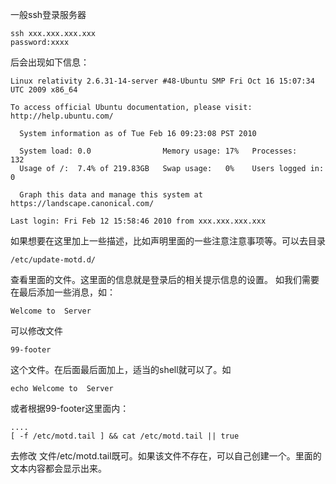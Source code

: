 
一般ssh登录服务器
```
ssh xxx.xxx.xxx.xxx
password:xxxx
```
后会出现如下信息：
```
Linux relativity 2.6.31-14-server #48-Ubuntu SMP Fri Oct 16 15:07:34 UTC 2009 x86_64

To access official Ubuntu documentation, please visit:
http://help.ubuntu.com/

  System information as of Tue Feb 16 09:23:08 PST 2010

  System load: 0.0                Memory usage: 17%   Processes:       132
  Usage of /:  7.4% of 219.83GB   Swap usage:   0%    Users logged in: 0

  Graph this data and manage this system at https://landscape.canonical.com/

Last login: Fri Feb 12 15:58:46 2010 from xxx.xxx.xxx.xxx
```
如果想要在这里加上一些描述，比如声明里面的一些注意注意事项等。可以去目录
```
/etc/update-motd.d/
```
查看里面的文件。这里面的信息就是登录后的相关提示信息的设置。
如我们需要在最后添加一些消息，如：
```
Welcome to  Server
```
可以修改文件
```
99-footer
```
这个文件。在后面最后面加上，适当的shell就可以了。如
```
echo Welcome to  Server
```
或者根据99-footer这里面内：
```
....
[ -f /etc/motd.tail ] && cat /etc/motd.tail || true
```
去修改 文件/etc/motd.tail既可。如果该文件不存在，可以自己创建一个。里面的文本内容都会显示出来。